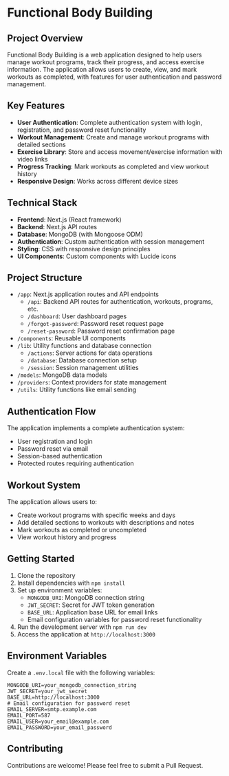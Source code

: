 # Functional Body Building

## Project Overview

Functional Body Building is a web application designed to help users manage workout programs, track their progress, and access exercise information. The application allows users to create, view, and mark workouts as completed, with features for user authentication and password management.

## Key Features

- **User Authentication**: Complete authentication system with login, registration, and password reset functionality
- **Workout Management**: Create and manage workout programs with detailed sections
- **Exercise Library**: Store and access movement/exercise information with video links
- **Progress Tracking**: Mark workouts as completed and view workout history
- **Responsive Design**: Works across different device sizes

## Technical Stack

- **Frontend**: Next.js (React framework)
- **Backend**: Next.js API routes
- **Database**: MongoDB (with Mongoose ODM)
- **Authentication**: Custom authentication with session management
- **Styling**: CSS with responsive design principles
- **UI Components**: Custom components with Lucide icons

## Project Structure

- `/app`: Next.js application routes and API endpoints
  - `/api`: Backend API routes for authentication, workouts, programs, etc.
  - `/dashboard`: User dashboard pages
  - `/forgot-password`: Password reset request page
  - `/reset-password`: Password reset confirmation page
- `/components`: Reusable UI components
- `/lib`: Utility functions and database connection
  - `/actions`: Server actions for data operations
  - `/database`: Database connection setup
  - `/session`: Session management utilities
- `/models`: MongoDB data models
- `/providers`: Context providers for state management
- `/utils`: Utility functions like email sending

## Authentication Flow

The application implements a complete authentication system:
- User registration and login
- Password reset via email
- Session-based authentication
- Protected routes requiring authentication

## Workout System

The application allows users to:
- Create workout programs with specific weeks and days
- Add detailed sections to workouts with descriptions and notes
- Mark workouts as completed or uncompleted
- View workout history and progress

## Getting Started

1. Clone the repository
2. Install dependencies with `npm install`
3. Set up environment variables:
   - `MONGODB_URI`: MongoDB connection string
   - `JWT_SECRET`: Secret for JWT token generation
   - `BASE_URL`: Application base URL for email links
   - Email configuration variables for password reset functionality
4. Run the development server with `npm run dev`
5. Access the application at `http://localhost:3000`

## Environment Variables

Create a `.env.local` file with the following variables:
```
MONGODB_URI=your_mongodb_connection_string
JWT_SECRET=your_jwt_secret
BASE_URL=http://localhost:3000
# Email configuration for password reset
EMAIL_SERVER=smtp.example.com
EMAIL_PORT=587
EMAIL_USER=your_email@example.com
EMAIL_PASSWORD=your_email_password
```

## Contributing

Contributions are welcome! Please feel free to submit a Pull Request.